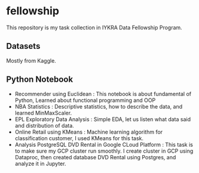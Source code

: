 # fellowship

This repository is my task collection in IYKRA Data Fellowship Program.

## Datasets
  Mostly from Kaggle.
  
## Python Notebook
  - Recommender using Euclidean : This notebook is about fundamental of Python, Learned about functional programming and OOP
  - NBA Statistics : Descriptive statistics, how to describe the data, and learned MinMaxScaler.
  - EPL Exploratory Data Analysis : Simple EDA, let us listen what data said and distribution of data.
  - Online Retail using KMeans : Machine learning algorithm for classification customer, I used KMeans for this task.
  - Analysis PostgreSQL DVD Rental in Google CLoud Platform : This task is to make sure my GCP cluster run smoothly. I create cluster in GCP using Dataproc, then created database DVD Rental using Postgres, and analyze it in Jupyter.

